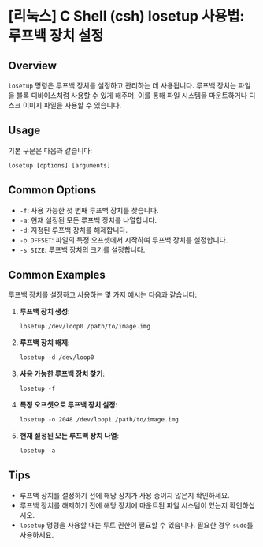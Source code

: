 # [리눅스] C Shell (csh) losetup 사용법: 루프백 장치 설정

## Overview
`losetup` 명령은 루프백 장치를 설정하고 관리하는 데 사용됩니다. 루프백 장치는 파일을 블록 디바이스처럼 사용할 수 있게 해주며, 이를 통해 파일 시스템을 마운트하거나 디스크 이미지 파일을 사용할 수 있습니다.

## Usage
기본 구문은 다음과 같습니다:
```csh
losetup [options] [arguments]
```

## Common Options
- `-f`: 사용 가능한 첫 번째 루프백 장치를 찾습니다.
- `-a`: 현재 설정된 모든 루프백 장치를 나열합니다.
- `-d`: 지정된 루프백 장치를 해제합니다.
- `-o OFFSET`: 파일의 특정 오프셋에서 시작하여 루프백 장치를 설정합니다.
- `-s SIZE`: 루프백 장치의 크기를 설정합니다.

## Common Examples
루프백 장치를 설정하고 사용하는 몇 가지 예시는 다음과 같습니다:

1. **루프백 장치 생성**:
   ```csh
   losetup /dev/loop0 /path/to/image.img
   ```

2. **루프백 장치 해제**:
   ```csh
   losetup -d /dev/loop0
   ```

3. **사용 가능한 루프백 장치 찾기**:
   ```csh
   losetup -f
   ```

4. **특정 오프셋으로 루프백 장치 설정**:
   ```csh
   losetup -o 2048 /dev/loop1 /path/to/image.img
   ```

5. **현재 설정된 모든 루프백 장치 나열**:
   ```csh
   losetup -a
   ```

## Tips
- 루프백 장치를 설정하기 전에 해당 장치가 사용 중이지 않은지 확인하세요.
- 루프백 장치를 해제하기 전에 해당 장치에 마운트된 파일 시스템이 있는지 확인하십시오.
- `losetup` 명령을 사용할 때는 루트 권한이 필요할 수 있습니다. 필요한 경우 `sudo`를 사용하세요.